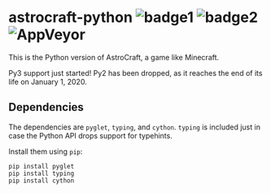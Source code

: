 # astrocraft-python ![badge1](https://img.shields.io/badge/maintainance-much-sucess.svg) ![badge2](https://img.shields.io/badge/runnable-yes-success.svg) ![AppVeyor](https://img.shields.io/appveyor/ci/r58Playz/astrocraft-python.svg?logo=appveyor&style=plastic)


This is the Python version of AstroCraft, a game like Minecraft.

Py3 support just started! Py2 has been dropped, as it reaches the end of its life on January 1, 2020.


## Dependencies

The dependencies are `pyglet`, `typing`, and `cython`. `typing` is included just in case the Python API drops support for typehints.

Install them using `pip`:
```
pip install pyglet
pip install typing
pip install cython
```
